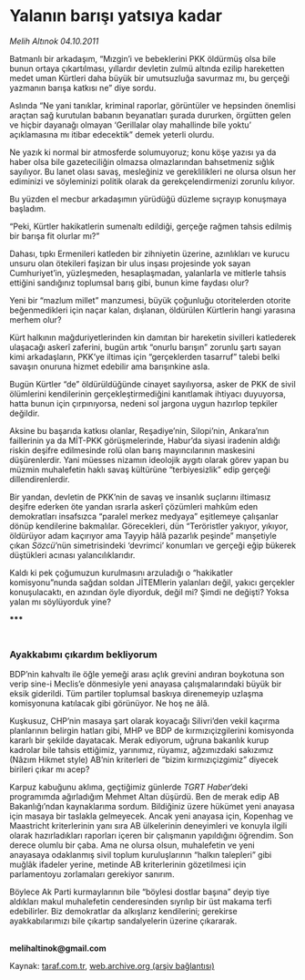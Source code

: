 # Yalanın barışı yatsıya kadar

*Melih Altınok 04.10.2011*

<div class="yazi"><p>Batmanlı bir arkadaşım, “Mızgin’i ve bebeklerini PKK öldürmüş olsa bile bunun ortaya çıkartılması, yıllardır devletin zulmü altında ezilip hareketten medet uman Kürtleri daha büyük bir umutsuzluğa savurmaz mı, bu gerçeği yazmanın barışa katkısı ne” diye sordu.</p>
<p>Aslında “Ne yani tanıklar, kriminal raporlar, görüntüler ve hepsinden önemlisi araçtan sağ kurutulan babanın beyanatları şurada dururken, örgütten gelen ve hiçbir dayanağı olmayan ‘Gerillalar olay mahallinde bile yoktu’ açıklamasına mı itibar edecektik” demek yeterli olurdu.</p>
<p>Ne yazık ki normal bir atmosferde solumuyoruz; konu köşe yazısı ya da haber olsa bile gazeteciliğin olmazsa olmazlarından bahsetmeniz sığlık sayılıyor. Bu lanet olası savaş, mesleğiniz ve gereklilikleri ne olursa olsun her ediminizi ve söyleminizi politik olarak da gerekçelendirmenizi zorunlu kılıyor. </p>
<p>Bu yüzden el mecbur arkadaşımın yürüdüğü düzleme sıçrayıp konuşmaya başladım.</p>
<p>“Peki, Kürtler hakikatlerin sumenaltı edildiği, gerçeğe rağmen tahsis edilmiş bir barışa fit olurlar mı?”</p>
<p>Dahası, tıpkı Ermenileri katleden bir zihniyetin üzerine, azınlıkları ve kurucu unsuru olan ötekileri faşizan bir ulus inşası projesinde yok sayan Cumhuriyet’in, yüzleşmeden, hesaplaşmadan, yalanlarla ve mitlerle tahsis ettiğini sandığınız toplumsal barış gibi, bunun kime faydası olur?</p>
<p>Yeni bir “mazlum millet” manzumesi, büyük çoğunluğu otoritelerden otorite beğenmedikleri için naçar kalan, dışlanan, öldürülen Kürtlerin hangi yarasına merhem olur?</p>
<p>Kürt halkının mağduriyetlerinden kin damıtan bir hareketin sivilleri katlederek ulaşacağı askerî zaferini, bugün artık “onurlu barışın” zorunlu şartı sayan kimi arkadaşların, PKK’ye iltimas için “gerçeklerden tasarruf” talebi belki savaşın onuruna hizmet edebilir ama barışınkine asla.</p>
<p>Bugün Kürtler “de” öldürüldüğünde cinayet sayılıyorsa, asker de PKK de sivil ölümlerini kendilerinin gerçekleştirmediğini kanıtlamak ihtiyacı duyuyorsa, hatta bunun için çırpınıyorsa, nedeni sol jargona uygun hazırlop tepkiler değildir. </p>
<p>Aksine bu başarıda katkısı olanlar, Reşadiye’nin, Silopi’nin, Ankara’nın faillerinin ya da MİT-PKK görüşmelerinde, Habur’da siyasi iradenin aldığı riskin deşifre edilmesinde rolü olan barış mayıncılarının maskesini düşürenlerdir. Yani müesses nizamın ideolojik aygıtı olarak görev yapan bu müzmin muhalefetin haklı savaş kültürüne “terbiyesizlik” edip gerçeği dillendirenlerdir.</p>
<p>Bir yandan, devletin de PKK’nin de savaş ve insanlık suçlarını iltimasız deşifre ederken öte yandan ısrarla askerî çözümleri mahkûm eden demokratları insafsızca “paralel merkez medyaya” eşitlemeye çalışanlar dönüp kendilerine bakmalılar. Görecekleri, dün “Teröristler yakıyor, yıkıyor, öldürüyor adam kaçırıyor ama Tayyip hâlâ pazarlık peşinde” manşetiyle çıkan <i>Sözcü</i>’nün simetrisindeki ‘devrimci’ konumları ve gerçeği eğip bükerek düştükleri acınası yalancılıklarıdır.</p>
<p>Kaldı ki pek çoğumuzun kurulmasını arzuladığı o “hakikatler komisyonu”nunda sağdan soldan JİTEMlerin yalanları değil, yakıcı gerçekler konuşulacaktı, en azından öyle diyorduk, değil mi? Şimdi ne değişti? Yoksa yalan mı söylüyorduk yine? </p>
<p><b>***</b></p>
<p></p>
<h3><br/>Ayakkabımı çıkardım bekliyorum</h3>
<p>BDP’nin kahvaltı ile öğle yemeği arası açlık grevini andıran boykotuna son verip sine-i Meclis’e dönmesiyle yeni anayasa çalışmalarındaki büyük bir eksik giderildi. Tüm partiler toplumsal baskıya direnemeyip uzlaşma komisyonuna katılacak gibi görünüyor. Ne hoş ne âlâ.</p>
<p>Kuşkusuz, CHP’nin masaya şart olarak koyacağı Silivri’den vekil kaçırma planlarının belirgin hatları gibi, MHP ve BDP de kırmızıçizgilerini komisyonda kararlı bir şekilde dayatacak. Merak ediyorum, uğruna bakanlık kurup kadrolar bile tahsis ettiğimiz, yarınımız, rüyamız, ağzımızdaki sakızımız (Nâzım Hikmet style) AB’nin kriterleri de “bizim kırmızıçizgimiz” diyecek birileri çıkar mı acep?</p>
<p>Karpuz kabuğunu aklıma, geçtiğimiz günlerde <i>TGRT Haber</i>’deki programımda ağırladığım Mehmet Altan düşürdü. Ben de merak edip AB Bakanlığı’ndan kaynaklarıma sordum. Bildiğiniz üzere hükümet yeni anayasa için masaya bir taslakla gelmeyecek. Ancak yeni anayasa için, Kopenhag ve Maastricht kriterlerinin yanı sıra AB ülkelerinin deneyimleri ve konuyla ilgili olarak hazırladıkları raporları içeren bir çalışmanın yapıldığını öğrendim. Son derece olumlu bir çaba. Ama ne olursa olsun, muhalefetin ve yeni anayasaya odaklanmış sivil toplum kuruluşlarının “halkın talepleri” gibi muğlâk ifadeler yerine, metinde AB kriterlerinin gözetilmesi için parlamentoyu zorlamaları gerekiyor sanırım.</p>
<p>Böylece Ak Parti kurmaylarının bile “böylesi dostlar başına” deyip tiye aldıkları makul muhalefetin cenderesinden sıyrılıp bir üst makama terfi edebilirler. Biz demokratlar da alkışlarız kendilerini; gerekirse ayakkabılarımızı bile çıkartıp sandalyelerin üzerine çıkararak.</p>
<p><b><br/>melihaltinok@gmail.com</b></p>
</div>

Kaynak: [taraf.com.tr](http://www.taraf.com.tr/melih-altinok/makale-yalanin-barisi-yatsiya-kadar.htm), [web.archive.org (arşiv bağlantısı)](http://web.archive.org/web/20131114060624/http://www.taraf.com.tr/melih-altinok/makale-yalanin-barisi-yatsiya-kadar.htm)
